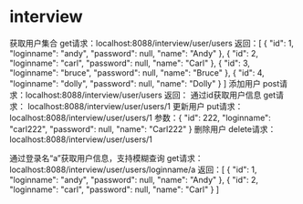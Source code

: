 # interview
获取用户集合
get请求：localhost:8088/interview/user/users
返回：[
{
"id": 1,
"loginname": "andy",
"password": null,
"name": "Andy"
},
{
"id": 2,
"loginname": "carl",
"password": null,
"name": "Carl"
},
{
"id": 3,
"loginname": "bruce",
"password": null,
"name": "Bruce"
},
{
"id": 4,
"loginname": "dolly",
"password": null,
"name": "Dolly"
}
]
添加用户
post请求：localhost:8088/interview/user/users
返回：
通过id获取用户信息
get请求： localhost:8088/interview/user/users/1
更新用户
put请求： localhost:8088/interview/user/users/1
参数：{
"id": 222,
"loginname": "carl222",
"password": null,
"name": "Carl222"
}
删除用户
delete请求：localhost:8088/interview/user/users/1

通过登录名“a”获取用户信息，支持模糊查询
get请求： localhost:8088/interview/user/users/loginname/a
返回：[
{
"id": 1,
"loginname": "andy",
"password": null,
"name": "Andy"
},
{
"id": 2,
"loginname": "carl",
"password": null,
"name": "Carl"
}
]
